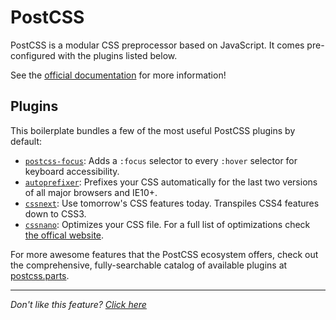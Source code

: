 # PostCSS

PostCSS is a modular CSS preprocessor based on JavaScript. It comes pre-
configured with the plugins listed below.

See the [official documentation](https://github.com/postcss/postcss) for more
information!

## Plugins

This boilerplate bundles a few of the most useful PostCSS plugins by default:

- [`postcss-focus`](https://github.com/postcss/postcss-focus): Adds a `:focus`
  selector to every `:hover` selector for keyboard accessibility.
- [`autoprefixer`](https://github.com/postcss/autoprefixer): Prefixes your CSS
  automatically for the last two versions of all major browsers and IE10+.
- [`cssnext`](https://github.com/moox/postcss-cssnext): Use tomorrow's CSS
  features today. Transpiles CSS4 features down to CSS3.
- [`cssnano`](https://github.com/ben-eb/cssnano): Optimizes your CSS file. For a
  full list of optimizations check [the offical website](http://cssnano.co/optimisations/).

For more awesome features that the PostCSS ecosystem offers, check out the
comprehensive, fully-searchable catalog of available plugins at [postcss.parts](http://postcss.parts).

---
_Don't like this feature? [Click here](remove.md)_
